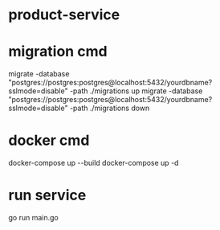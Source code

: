 # product-service

# migration cmd
migrate -database "postgres://postgres:postgres@localhost:5432/yourdbname?sslmode=disable" -path ./migrations up 
migrate -database "postgres://postgres:postgres@localhost:5432/yourdbname?sslmode=disable" -path ./migrations down

# docker cmd
docker-compose up --build 
docker-compose up -d

# run service
go run main.go
